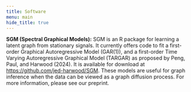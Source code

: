 ```yaml
---
title: Software
menu: main
hide_title: true
---
```



**SGM (Spectral Graphical Models):** SGM is an R package for learning a latent graph from stationary signals.  It currently offers code to fit a first-order Graphical Autoregressive Model (GAR(1)), and a first-order Time Varying Autoregressive Graphical Model (TARGAR) as proposed by Peng, Paul, and Harwood (2024).  It is available for download at https://github.com/jed-harwood/SGM. These models are useful for graph inference when the data can be viewed as a graph diffusion process.  For more information, please see our preprint.  
